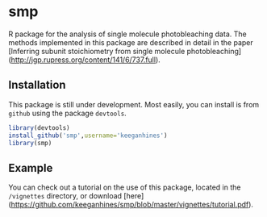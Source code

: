 smp
===

R package for the analysis of single molecule photobleaching data. The methods implemented in this package are described in detail in the paper [Inferring subunit stoichiometry from single molecule photobleaching] (http://jgp.rupress.org/content/141/6/737.full).

## Installation ##
This package is still under development. Most easily, you can install is from `github` using the package `devtools`.

```r
library(devtools)
install_github('smp',username='keeganhines')
library(smp)
```

## Example 
You can check out a tutorial on the use of this package, located in the `/vignettes` directory, or download [here] (https://github.com/keeganhines/smp/blob/master/vignettes/tutorial.pdf).
